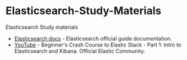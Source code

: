 # Elasticsearch-Study-Materials
Elasticsearch Study materials

- [Elasticsearch docs](https://www.elastic.co/guide/en/elasticsearch/reference/current/index.html) - Elasticsearch official guide documentation. 
- [YouTube](https://www.youtube.com/watch?v=gS_nHTWZEJ8&list=PL_mJOmq4zsHZYAyK606y7wjQtC0aoE6Es) - Beginner's Crash Course to Elastic Stack - Part 1: Intro to Elasticsearch and Kibana. Official Elastic Community.
